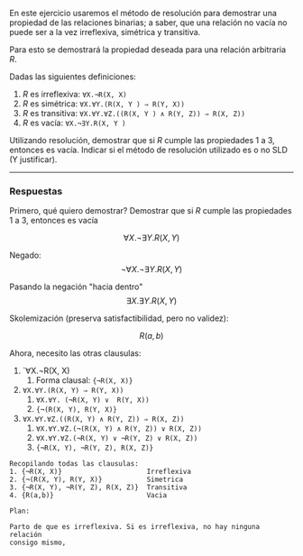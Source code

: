 En este ejercicio usaremos el método de resolución para demostrar una propiedad de las relaciones binarias; a saber, que una relación no vacía no puede ser a la vez irreflexiva, simétrica y transitiva.

Para esto se demostrará la propiedad deseada para una relación arbitraria $R$.

Dadas las siguientes definiciones:

1. $R$ es irreflexiva: `∀X.¬R(X, X)`
2. $R$ es simétrica: `∀X.∀Y.(R(X, Y ) ⇒ R(Y, X))`
3. $R$ es transitiva: `∀X.∀Y.∀Z.((R(X, Y ) ∧ R(Y, Z)) ⇒ R(X, Z))`
4. $R$ es vacía: `∀X.¬∃Y.R(X, Y )`

Utilizando resolución, demostrar que si $R$ cumple las propiedades 1 a 3, entonces es vacía. Indicar si el método de resolución utilizado es o no SLD (Y justificar).

---
### Respuestas
Primero, qué quiero demostrar?
Demostrar que si $R$ cumple las propiedades 1 a 3, entonces es vacía

$$∀X.¬∃Y.R(X,Y)$$

Negado:
$$¬∀X.¬∃Y.R(X,Y)$$

Pasando la negación "hacia dentro"
$$∃X.∃Y.R(X,Y)$$

Skolemización (preserva satisfactibilidad, pero no validez):

$$R(a,b)$$

Ahora, necesito las otras clausulas:

1. `∀X.¬R(X, X)
	1. Forma clausal: `{¬R(X, X)}`
2. `∀X.∀Y.(R(X, Y) ⇒ R(Y, X))`
	1. `∀X.∀Y. (¬R(X, Y) ∨  R(Y, X))`
	2. `{¬(R(X, Y), R(Y, X)}`
3. `∀X.∀Y.∀Z.((R(X, Y) ∧ R(Y, Z)) ⇒ R(X, Z))`
	1. `∀X.∀Y.∀Z.(¬(R(X, Y) ∧ R(Y, Z)) ∨ R(X, Z))`
	2. `∀X.∀Y.∀Z.(¬R(X, Y) ∨ ¬R(Y, Z) ∨ R(X, Z))`
	3. `{¬R(X, Y), ¬R(Y, Z), R(X, Z)}`

```
Recopilando todas las clausulas:
1. {¬R(X, X)}                     Irreflexiva   
2. {¬(R(X, Y), R(Y, X)}           Simetrica
3. {¬R(X, Y), ¬R(Y, Z), R(X, Z)}  Transitiva
4. {R(a,b)}                       Vacia

Plan:

Parto de que es irreflexiva. Si es irreflexiva, no hay ninguna relación 
consigo mismo,
```